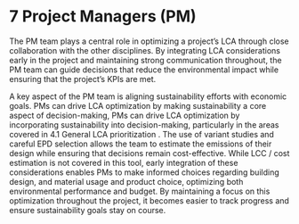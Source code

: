 # 7 Project Managers (PM)
The PM team plays a central role in optimizing a project’s LCA through close collaboration with the other disciplines. By integrating LCA considerations early in the project and maintaining strong communication throughout, the PM team can guide decisions that reduce the environmental impact while ensuring that the project’s KPIs are met.

A key aspect of the PM team is aligning sustainability efforts with economic goals. PMs can drive LCA optimization by making sustainability a core aspect of decision-making, PMs can drive LCA optimization by incorporating sustainability into decision-making, particularly in the areas covered in 4.1 General LCA prioritization . The use of variant studies and careful EPD selection allows the team to estimate the emissions of their design while ensuring that decisions remain cost-effective. While LCC / cost estimation is not covered in this tool, early integration of these considerations enables PMs to make informed choices regarding building design, and material usage and product choice, optimizing both environmental performance and budget. By maintaining a focus on this optimization throughout the project, it becomes easier to track progress and ensure sustainability goals stay on course.
